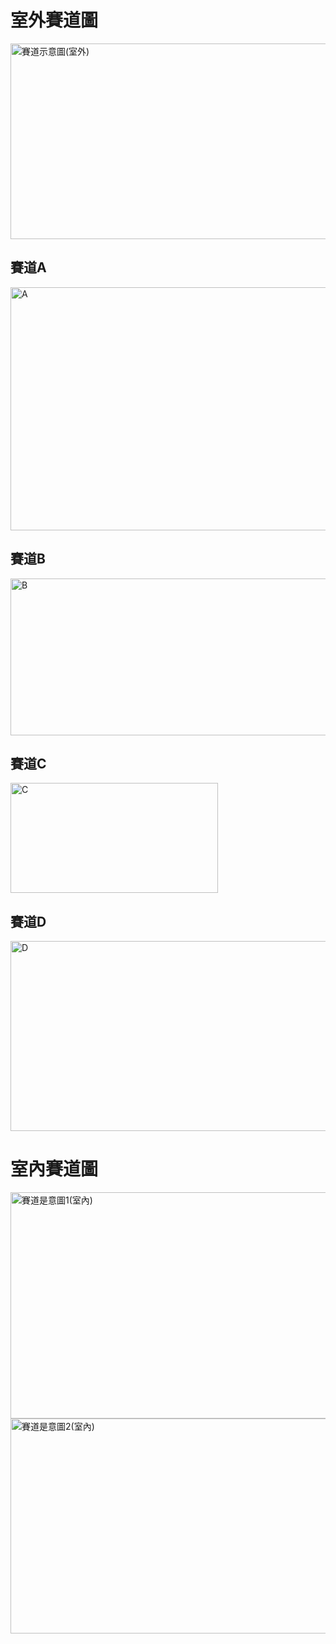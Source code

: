 # 室外賽道圖

<img width="612" height="313" alt="賽道示意圖(室外)" src="https://github.com/user-attachments/assets/aabef812-beea-4c60-ad2d-30af980c3b75" />

## 賽道A

<img width="587" height="389" alt="A" src="https://github.com/user-attachments/assets/eef9d603-1e2e-4fb8-b7fa-26065f8c2097" />


## 賽道B

<img width="604" height="251" alt="B" src="https://github.com/user-attachments/assets/e91b6886-411a-4213-86cd-2b2366d068fd" />


## 賽道C

<img width="332" height="176" alt="C" src="https://github.com/user-attachments/assets/5253667d-da9a-4b76-bccf-3c13240a455d" />


## 賽道D

<img width="594" height="304" alt="D" src="https://github.com/user-attachments/assets/bc026ba0-0f6e-4edc-9a7b-3cbab52f7a64" />


# 室內賽道圖

<img width="696" height="362" alt="賽道是意圖1(室內)" src="https://github.com/user-attachments/assets/2ec3f73d-daee-4d06-92e0-573bbf8143fc" />

<img width="730" height="344" alt="賽道是意圖2(室內)" src="https://github.com/user-attachments/assets/f5af5dd8-f4c4-4d15-ae69-a0555de22774" />

